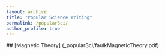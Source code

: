```yaml
---
layout: archive
title: "Popular Science Writing"
permalink: /popularSci/
author_profile: true
---
```

<p> </p>
<p> </p>
## [Magnetic Theory] (_popularSci/faulkMagneticTheory.pdf)
